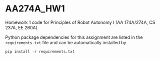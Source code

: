# AA274A_HW1
Homework 1 code for Principles of Robot Autonomy I (AA 174A/274A, CS 237A, EE 260A)

Python package dependencies for this assignment are listed in the `requirements.txt` file and can be automatically installed by

```
pip install -r requirements.txt
```

